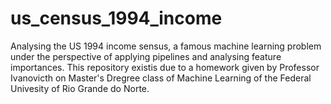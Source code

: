 # us_census_1994_income
Analysing the US 1994 income sensus, a famous machine learning problem under the perspective of applying pipelines and analysing feature importances. This repository existis due to a homework given by Professor Ivanovicth on Master's Dregree class of Machine Learning of the Federal Univesity of Rio Grande do Norte. 
